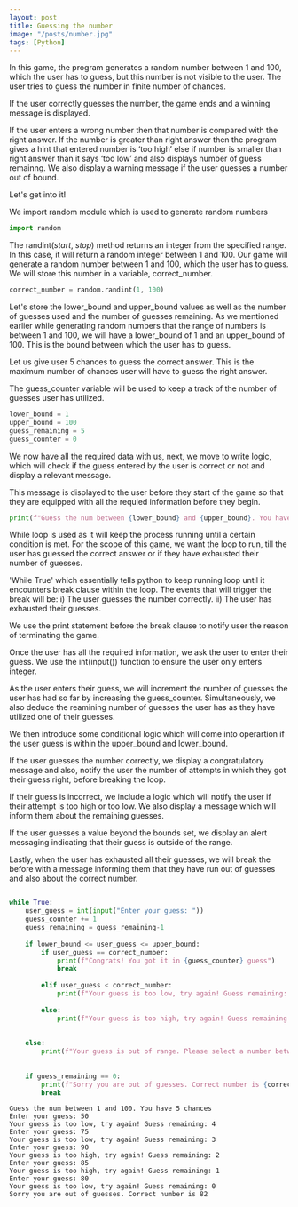 ```yaml
---
layout: post
title: Guessing the number
image: "/posts/number.jpg"
tags: [Python]
---
```


In this game, the program generates a random number between 1 and 100, which the user has to guess, but this number is not visible to the user. The user tries to guess the number in finite number of chances. 

If the user correctly guesses the number, the game ends and a winning message is displayed. 

If the user enters a wrong number then that number is compared with the right answer. If the number is greater than right answer then the program gives a hint that entered number is ‘too high’ else if number is smaller than right answer than it says ‘too low’ and also displays number of guess remainng. We also display a warning message if the user guesses a number out of bound.

Let's get into it!

We import random module which is used to generate random numbers


```python
import random 
```

The randint(*start*, *stop*) method returns an integer from the specified range. In this case, it will return a random integer between 1 and 100. Our game will generate a random number between 1 and 100, which the user has to guess. We will store this number in a variable, correct_number.


```python
correct_number = random.randint(1, 100)
```

Let's store the lower_bound and upper_bound values as well as the number of guesses used and the number of guesses remaining. As we mentioned earlier while generating random numbers that the range of numbers is between 1 and 100, we will have a lower_bound of 1 and an upper_bound of 100. This is the bound between which the user has to guess. 

Let us give user 5 chances to guess the correct answer. This is the maximum number of chances user will have to guess the right answer.

The guess_counter variable will be used to keep a track of the number of guesses user has utilized.  


```python
lower_bound = 1
upper_bound = 100
guess_remaining = 5
guess_counter = 0
```

We now have all the required data with us, next, we move to write logic, which will check if the guess entered by the user is correct or not and display a relevant message.

This message is displayed to the user before they start of the game so that they are equipped with all the requied information before they begin.


```python
print(f"Guess the num between {lower_bound} and {upper_bound}. You have {guess_remaining} chances")
```

While loop is used as it will keep the process running until a certain condition is met. For the scope of this game, we want the loop to run, till the user has guessed the correct answer or if they have exhausted their number of guesses.

'While True' which essentially tells python to keep running loop until it encounters break clause within the loop. 
The events that will trigger the break will be:
    i) The user guesses the number correctly.
    ii) The user has exhausted their guesses.
    
We use the print statement before the break clause to notify user the reason of terminating the game.

Once the user has all the required information, we ask the user to enter their guess. We use the int(input()) function to ensure the user only enters integer.

As the user enters their guess, we will increment the number of guesses the user has had so far by increasing the guess_counter. Simultaneously, we also deduce the reamining number of guesses the user has as they have utilized one of their guesses.

We then introduce some conditional logic which will come into operartion if the user guess is within the upper_bound and lower_bound.
    
  If the user guesses the number correctly, we display a congratulatory message and also, notify the user the number of attempts   in which they got their guess right, before breaking the loop.
  
  If their guess is incorrect, we include a logic which will notify the user if their attempt is too high or too low.
  We also display a message which will inform them about the remaining guesses.
  
If the user guesses a value beyond the bounds set, we display an alert messaging indicating that their guess is outside of the range. 

Lastly, when the user has exhausted all their guesses, we will break the before with a message informing them that they have run out of guesses and also about the correct number.
  


```python

while True:
    user_guess = int(input("Enter your guess: "))
    guess_counter += 1    
    guess_remaining = guess_remaining-1
    
    if lower_bound <= user_guess <= upper_bound:
        if user_guess == correct_number:
            print(f"Congrats! You got it in {guess_counter} guess")
            break
        
        elif user_guess < correct_number:
            print(f"Your guess is too low, try again! Guess remaining: {guess_remaining}")
        
        else:
            print(f"Your guess is too high, try again! Guess remaining: {guess_remaining}")
            
            
    else:
        print(f"Your guess is out of range. Please select a number between {lower_bound} and {upper_bound}. Guess remaining: {guess_remaining}")
        
        
    if guess_remaining == 0:
        print(f"Sorry you are out of guesses. Correct number is {correct_number}")
        break
```

    Guess the num between 1 and 100. You have 5 chances
    Enter your guess: 50
    Your guess is too low, try again! Guess remaining: 4
    Enter your guess: 75
    Your guess is too low, try again! Guess remaining: 3
    Enter your guess: 90
    Your guess is too high, try again! Guess remaining: 2
    Enter your guess: 85
    Your guess is too high, try again! Guess remaining: 1
    Enter your guess: 80
    Your guess is too low, try again! Guess remaining: 0
    Sorry you are out of guesses. Correct number is 82
    


```python

```

